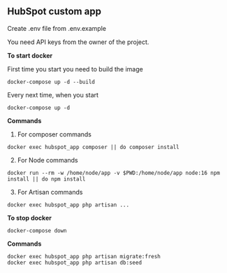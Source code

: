  
## HubSpot custom app

Create .env file from .env.example

You need API keys from the owner of the project.

**To start docker**

First time you start you need to build the image 
```
docker-compose up -d --build
```
Every next time, when you start
```
docker-compose up -d
```

**Commands**
1. For composer commands 
```
docker exec hubspot_app composer || do composer install
```
2. For Node commands
```
docker run --rm -w /home/node/app -v $PWD:/home/node/app node:16 npm install || do npm install
```

3. For Artisan commands
```
docker exec hubspot_app php artisan ...
```

**To stop docker**
```
docker-compose down
```

**Commands**
```
docker exec hubspot_app php artisan migrate:fresh
docker exec hubspot_app php artisan db:seed
```
